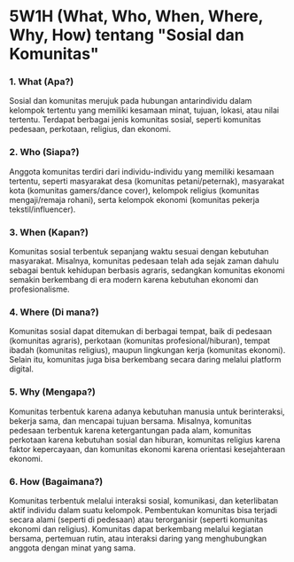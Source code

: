 # 5W1H (What, Who, When, Where, Why, How) tentang "Sosial dan Komunitas"

### **1. What (Apa?)**  
Sosial dan komunitas merujuk pada hubungan antarindividu dalam kelompok tertentu yang memiliki kesamaan minat, tujuan, lokasi, atau nilai tertentu. Terdapat berbagai jenis komunitas sosial, seperti komunitas pedesaan, perkotaan, religius, dan ekonomi.  

### **2. Who (Siapa?)**  
Anggota komunitas terdiri dari individu-individu yang memiliki kesamaan tertentu, seperti masyarakat desa (komunitas petani/peternak), masyarakat kota (komunitas gamers/dance cover), kelompok religius (komunitas mengaji/remaja rohani), serta kelompok ekonomi (komunitas pekerja tekstil/influencer).  

### **3. When (Kapan?)**  
Komunitas sosial terbentuk sepanjang waktu sesuai dengan kebutuhan masyarakat. Misalnya, komunitas pedesaan telah ada sejak zaman dahulu sebagai bentuk kehidupan berbasis agraris, sedangkan komunitas ekonomi semakin berkembang di era modern karena kebutuhan ekonomi dan profesionalisme.  

### **4. Where (Di mana?)**  
Komunitas sosial dapat ditemukan di berbagai tempat, baik di pedesaan (komunitas agraris), perkotaan (komunitas profesional/hiburan), tempat ibadah (komunitas religius), maupun lingkungan kerja (komunitas ekonomi). Selain itu, komunitas juga bisa berkembang secara daring melalui platform digital.  

### **5. Why (Mengapa?)**  
Komunitas terbentuk karena adanya kebutuhan manusia untuk berinteraksi, bekerja sama, dan mencapai tujuan bersama. Misalnya, komunitas pedesaan terbentuk karena ketergantungan pada alam, komunitas perkotaan karena kebutuhan sosial dan hiburan, komunitas religius karena faktor kepercayaan, dan komunitas ekonomi karena orientasi kesejahteraan ekonomi.  

### **6. How (Bagaimana?)**  
Komunitas terbentuk melalui interaksi sosial, komunikasi, dan keterlibatan aktif individu dalam suatu kelompok. Pembentukan komunitas bisa terjadi secara alami (seperti di pedesaan) atau terorganisir (seperti komunitas ekonomi dan religius). Komunitas dapat berkembang melalui kegiatan bersama, pertemuan rutin, atau interaksi daring yang menghubungkan anggota dengan minat yang sama.
